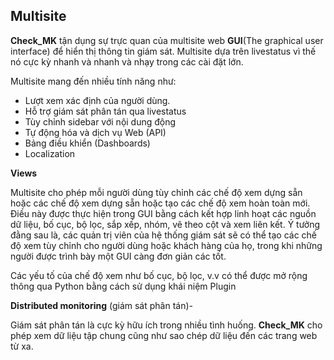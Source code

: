 ## Multisite
**Check_MK** tận dụng sự trực quan của multisite web **GUI**(The graphical user interface) để hiển thị thông tin giám sát. Multisite dựa trên livestatus vì thế nó cực kỳ nhanh và nhanh và nhạy trong các cài đặt lớn.

Multisite mang đến nhiều tính năng như:
- Lượt xem xác định của người dùng.
- Hỗ trợ giám sát phân tán qua livestatus
- Tùy chỉnh sidebar với nội dung động
- Tự động hóa và dịch vụ Web (API)
- Bảng điều khiển (Dashboards) 
- Localization

**Views**

Multisite cho phép mỗi người dùng tùy chỉnh các chế độ xem dựng sẵn hoặc các chế độ xem dựng sẵn hoặc tạo các chế độ xem hoàn toàn mới. Điều này được thực hiện trong GUI bằng cách kết hợp linh hoạt các nguồn dữ liệu, bố cục, bộ lọc, sắp xếp, nhóm, vẽ theo cột và xem liên kết. Ý tưởng đằng sau là, các quản trị viên của hệ thống giám sát sẽ có thể tạo các chế độ xem tùy chỉnh cho người dùng hoặc khách hàng của họ, trong khi những người được trình bày một GUI càng đơn giản các tốt.

Các yếu tố của chế độ xem như bố cục, bộ lọc, v.v có thể được mở rộng thông qua Python bằng cách sử dụng khái niệm Plugin

**Distributed monitoring** (giám sát phân tán)-

Giám sát phân tán là cực kỳ hữu ích trong nhiều tình huống. **Check_MK** cho phép xem dữ liệu tập chung cũng như sao chép dữ liệu đến các trang web từ xa.